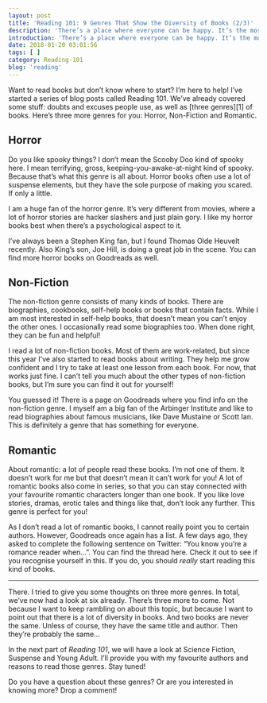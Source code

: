 ```yaml
---
layout: post
title: 'Reading 101: 9 Genres That Show the Diversity of Books (2/3)'
description: 'There’s a place where everyone can be happy. It’s the most beautiful place in the whole world. Sounds like a song you might have heard, but it’s true! You can go somewhere to relax. Chill out, man! The best part is: you control everything in that world. You can create it yourself.'
introduction: 'There’s a place where everyone can be happy. It’s the most beautiful place in the whole world. Sounds like a song you might have heard, but it’s true! You can go somewhere to relax. Chill out, man! The best part is: you control everything in that world. You can create it yourself.'
date: 2018-01-20 03:01:56
tags: [ ]
category: Reading-101
blog: 'reading'
---
```

Want to read books but don&#8217;t know where to start? I&#8217;m here to help! I&#8217;ve started a series of blog posts called Reading 101. We&#8217;ve already covered some stuff: doubts and excuses people use, as well as [three genres][1] of books. Here&#8217;s three more genres for you: Horror, Non-Fiction and Romantic.

## Horror

Do you like spooky things? I don&#8217;t mean the Scooby Doo kind of spooky here. I mean terrifying, gross, keeping-you-awake-at-night kind of spooky. Because that&#8217;s what this genre is all about. Horror books often use a lot of suspense elements, but they have the sole purpose of making you scared. If only a little.

I am a huge fan of the horror genre. It&#8217;s very different from movies, where a lot of horror stories are hacker slashers and just plain gory. I like my horror books best when there&#8217;s a psychological aspect to it.

I&#8217;ve always been a Stephen King fan, but I found Thomas Olde Heuvelt recently. Also King&#8217;s son, Joe Hill, is doing a great job in the scene. You can find more horror books on Goodreads as well.

## Non-Fiction

The non-fiction genre consists of many kinds of books. There are biographies, cookbooks, self-help books or books that contain facts. While I am most interested in self-help books, that doesn&#8217;t mean you can&#8217;t enjoy the other ones. I occasionally read some biographies too. When done right, they can be fun and helpful!

I read a lot of non-fiction books. Most of them are work-related, but since this year I&#8217;ve also started to read books about writing. They help me grow confident and I try to take at least one lesson from each book. For now, that works just fine. I can&#8217;t tell you much about the other types of non-fiction books, but I&#8217;m sure you can find it out for yourself!

You guessed it! There is a page on Goodreads where you find info on the non-fiction genre. I myself am a big fan of the Arbinger Institute and like to read biographies about famous musicians, like Dave Mustaine or Scott Ian. This is definitely a genre that has something for everyone.

## Romantic

About romantic: a lot of people read these books. I&#8217;m not one of them. It doesn&#8217;t work for me but that doesn&#8217;t mean it can&#8217;t work for you! A lot of romantic books also come in series, so that you can stay connected with your favourite romantic characters longer than one book. If you like love stories, dramas, erotic tales and things like that, don&#8217;t look any further. This genre is perfect for you!

As I don&#8217;t read a lot of romantic books, I cannot really point you to certain authors. However, Goodreads once again has a list. A few days ago, they asked to complete the following sentence on Twitter: &#8220;You know you&#8217;re a romance reader when&#8230;&#8221;. You can find the thread here. Check it out to see if you recognise yourself in this. If you do, you should <em>really</em> start reading this kind of books.

<hr/>

There. I tried to give you some thoughts on three more genres. In total, we&#8217;ve now had a look at six already. There&#8217;s three more to come. Not because I want to keep rambling on about this topic, but because I want to point out that there is a lot of diversity in books. And two books are never the same. Unless of course, they have the same title and author. Then they&#8217;re probably the same&#8230;

In the next part of <em>Reading 101</em>, we will have a look at Science Fiction, Suspense and Young Adult. I&#8217;ll provide you with my favourite authors and reasons to read those genres. Stay tuned!

Do you have a question about these genres? Or are you interested in knowing more? Drop a comment!
